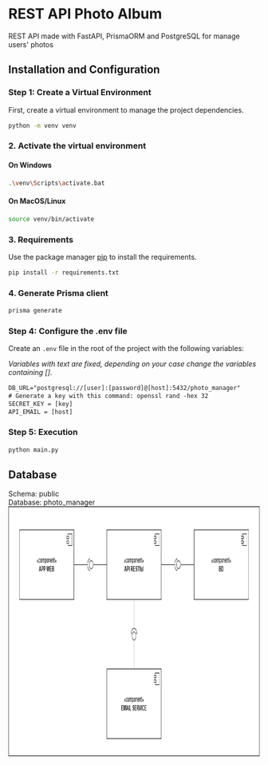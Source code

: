 # REST API Photo Album

REST API made with FastAPI, PrismaORM and PostgreSQL for manage users' photos

## Installation and Configuration

### Step 1: Create a Virtual Environment

First, create a virtual environment to manage the project dependencies.

```bash
python -m venv venv
```

### 2. Activate the virtual environment

#### On Windows

```bash
.\venv\Scripts\activate.bat
```

#### On MacOS/Linux

```bash
source venv/bin/activate
```

### 3. Requirements

Use the package manager [pip](https://pip.pypa.io/en/stable/) to install the requirements.

```bash
pip install -r requirements.txt
```

### 4. Generate Prisma client

```bash
prisma generate
```

### Step 4: Configure the .env file

Create an `.env` file in the root of the project with the following variables:

*Variables with text are fixed, depending on your case change the variables containing []*.

```plaintext
DB_URL="postgresql://[user]:[password]@[host]:5432/photo_manager"
# Generate a key with this command: openssl rand -hex 32
SECRET_KEY = [key]
API_EMAIL = [host]
```

### Step 5: Execution

```bash
python main.py
```

## Database

Schema: public  
Database: photo_manager  
<img src="https://github.com/Gokruzk/photo_manager/blob/main/Backend/architecture.png" height=500 width=700 alt="database model">
